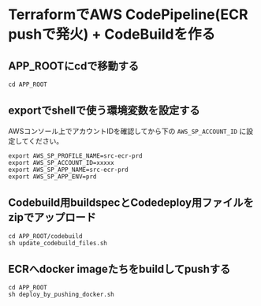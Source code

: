 # TerraformでAWS CodePipeline(ECR pushで発火) + CodeBuildを作る

## APP_ROOTにcdで移動する
```
cd APP_ROOT
```

## exportでshellで使う環境変数を設定する
AWSコンソール上でアカウントIDを確認してから下の `AWS_SP_ACCOUNT_ID` に設定してください。

```
export AWS_SP_PROFILE_NAME=src-ecr-prd
export AWS_SP_ACCOUNT_ID=xxxxx
export AWS_SP_APP_NAME=src-ecr-prd
export AWS_SP_APP_ENV=prd
```

## Codebuild用buildspecとCodedeploy用ファイルをzipでアップロード
```
cd APP_ROOT/codebuild
sh update_codebuild_files.sh
```

## ECRへdocker imageたちをbuildしてpushする
```
cd APP_ROOT
sh deploy_by_pushing_docker.sh
```